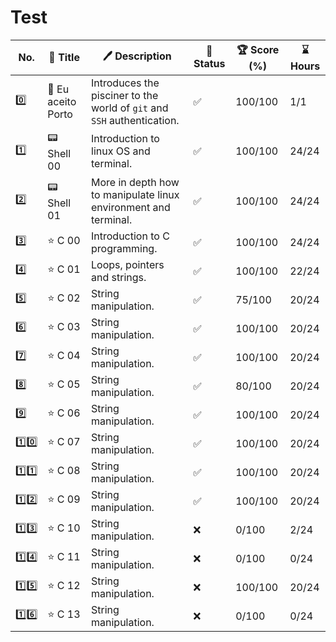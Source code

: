 # Test

| No. | 📃 Title | 🖊️ Description | 🚀 Status | 🏆 Score (%) | ⌛ Hours |
| --- | --- | --- | --- | --- | --- |
| 0️⃣ | 🌁 Eu aceito Porto | Introduces the pisciner to the world of `git` and `SSH` authentication. | ✅ | 100/100 | 1/1 |
| 1️⃣ | 📟 Shell 00 | Introduction to linux OS and terminal. | ✅ | 100/100 | 24/24 |
| 2️⃣ | 📟 Shell 01 | More in depth how to manipulate linux environment and terminal. | ✅ | 100/100 | 24/24 |
| 3️⃣ | ⭐ C 00 | Introduction to C programming. | ✅ | 100/100 | 24/24 |
| 4️⃣ | ⭐ C 01 | Loops, pointers and strings. | ✅ | 100/100 | 22/24 |
| 5️⃣ | ⭐ C 02 | String manipulation. | ✅ | 75/100 | 20/24 |
| 6️⃣ | ⭐ C 03 | String manipulation. | ✅ | 100/100 | 20/24 |
| 7️⃣ | ⭐ C 04 | String manipulation. | ✅ | 100/100 | 20/24 |
| 8️⃣ | ⭐ C 05 | String manipulation. | ✅ | 80/100 | 20/24 |
| 9️⃣ | ⭐ C 06 | String manipulation. | ✅ | 100/100 | 20/24 |
| 1️⃣0️⃣ | ⭐ C 07 | String manipulation. | ✅ | 100/100 | 20/24 |
| 1️⃣1️⃣ | ⭐ C 08 | String manipulation. | ✅ | 100/100 | 20/24 |
| 1️⃣2️⃣ | ⭐ C 09 | String manipulation. | ✅ | 100/100 | 20/24 |
| 1️⃣3️⃣ | ⭐ C 10 | String manipulation. | ❌ | 0/100 | 2/24 |
| 1️⃣4️⃣ | ⭐ C 11 | String manipulation. | ❌ | 0/100 | 0/24 |
| 1️⃣5️⃣ | ⭐ C 12 | String manipulation. | ❌ | 100/100 | 20/24 |
| 1️⃣6️⃣ | ⭐ C 13 | String manipulation. | ❌ | 0/100 | 0/24 |